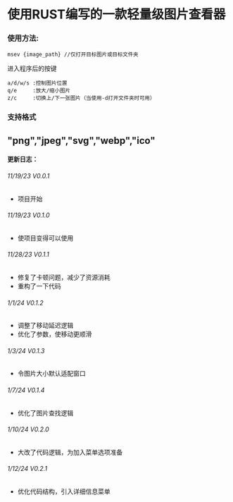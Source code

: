 # 使用RUST编写的一款轻量级图片查看器

### 使用方法:

~~~
msev {image_path} //仅打开目标图片或目标文件夹

~~~
进入程序后的按键
~~~
a/d/w/s :控制图片位置
q/e     :放大/缩小图片
z/c     :切换上/下一张图片（当使用-d打开文件夹时可用）
~~~

### 支持格式
"png","jpeg","svg","webp","ico"
-----------
#### 更新日志：
###### 11/19/23 V0.0.1 
* 项目开始 
###### 11/19/23 V0.1.0 
* 使项目变得可以使用
###### 11/28/23 V0.1.1
* 修复了卡顿问题，减少了资源消耗
* 重构了一下代码
###### 1/1/24 V0.1.2
* 调整了移动延迟逻辑
* 优化了参数，使移动更顺滑
###### 1/3/24 V0.1.3
* 令图片大小默认适配窗口
###### 1/7/24 V0.1.4
* 优化了图片查找逻辑
###### 1/10/24 V0.2.0
* 大改了代码逻辑，为加入菜单选项准备
###### 1/12/24 V0.2.1
* 优化代码结构，引入详细信息菜单